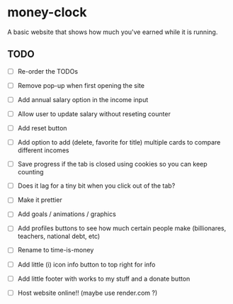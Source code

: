 # money-clock
A basic website that shows how much you've earned while it is running.

## TODO
- [ ] Re-order the TODOs
- [ ] Remove pop-up when first opening the site

- [ ] Add annual salary option in the income input
- [ ] Allow user to update salary without reseting counter
- [ ] Add reset button

- [ ] Add option to add (delete, favorite for title) multiple cards to compare different incomes

- [ ] Save progress if the tab is closed using cookies so you can keep counting
- [ ] Does it lag for a tiny bit when you click out of the tab?

- [ ] Make it prettier
- [ ] Add goals / animations / graphics

- [ ] Add profiles buttons to see how much certain people make (billionares, teachers, national debt, etc)

- [ ] Rename to time-is-money
- [ ] Add little (i) icon info button to top right for info
- [ ] Add little footer with works to my stuff and a donate button

- [ ] Host website online!! (maybe use render.com ?)